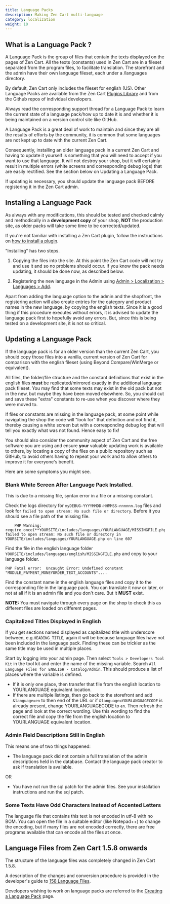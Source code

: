 ```yaml
---
title: Language Packs 
description: Making Zen Cart multi-language 
category: localization
weight: 10
---
```


## What is a Language Pack ? 

A Language Pack is the group of files that contain the texts displayed on the pages of Zen Cart.  All the texts (constants) used in Zen Cart are in a fileset separated from the program files, to facilitate translation. The storefront and the admin have their own language fileset, each under a /languages directory.

By default, Zen Cart only includes the fileset for english (US). Other Language Packs are available from the Zen Cart [Plugins Library](https://www.zen-cart.com/downloads.php?do=cat&id=6) and from the Github repos of individual developers. 

Always read the corresponding support thread for a Language Pack to learn the current state of a language pack/how up to date it is and whether it is being maintained on a version control site like GitHub.

A Language Pack is a great deal of work to maintain and since they are all the results of efforts by the community, it is common that some languages are not kept up to date with the current Zen Cart.

Consequently, installing an older language pack in a current Zen Cart and having to update it yourself is something that you will need to accept if you want to use that language. It will not destroy your shop, but it will certainly result in multiple errors (white screens and corresponding debug logs) that are easily rectified. See the section below on Updating a Language Pack.

If updating is necessary, you should update the language pack BEFORE registering it in the Zen Cart admin.

## Installing a Language Pack

As always with any modifications, this should be tested and checked calmly and methodically in a **development copy** of your shop, **NOT** the production site, as older packs will take some time to be corrected/updated. 

If you're not familiar with installing a Zen Cart plugin, follow the instructions on 
[how to install a plugin](/user/plugins/how_to_install_a_plugin/). 

"Installing" has two steps.
1. Copying the files into the site. At this point the Zen Cart code will not try and use it and so no problems should occur.
If you know the pack needs updating, it should be done now, as described below.

2. Registering the new language in the Admin using 
[Admin > Localization > Languages > Add](/user/admin_pages/localization/languages/). 

Apart from adding the language option to the admin and the shopfront, the registering action will also create entries for the category and product names in the new language, by copying the english texts.
Since it is a good thing if this procedure executes without errors, it is advised to update the language pack first to hopefully avoid any errors. But, since this is being tested on a development site, it is not so critical.

## Updating a Language Pack

If the language pack is for an older version than the current Zen Cart, you should copy those files into a vanilla, current version of Zen Cart for comparison with the english fileset (using Beyond Compare/WinMerge or equivalent).

All files, the folder/file structure and the constant definitions that exist in the english files **must** be replicated/mirrored exactly in the additional language pack fileset. You may find that some texts may exist in the old pack but not in the new, but maybe they have been moved elsewhere. So, you should cut and save these "extra" constants to re-use when you discover where they were moved to.

If files or constants are missing in the language pack, at some point while navigating the shop the code will "look for" that definition and not find it, thereby causing a white screen but with a corresponding debug log that will tell you exactly what was not found. Hence easy to fix!

You should also consider the community aspect of Zen Cart and the free software you are using and ensure **your** valuable updating work is available to others, by locating a copy of the files on a public repository such as GitHub, to avoid others having to repeat your work and to allow others to improve it for everyone's benefit.

Here are some symptoms you might see.

### Blank White Screen After Language Pack Installed.

This is due to a missing file, syntax error in a file or a missing constant.

Check the logs directory for `myDEBUG-YYYYMMDD-HHMMSS-nnnnnn.log` files and look for `failed to open stream: No such file or directory`. Before it you should see a file path of the missing file. 
    
```
    PHP Warning: require_once(**YOURSITE/includes/languages/YOURLANGUAGE/MISSINGFILE.php**): failed to open stream: No such file or directory in YOURSITE/includes/languages/YOURLANGUAGE.php on line 607
``` 
    
Find the file in the english language folder `YOURSITE/includes/languages/english/MISSINGFILE.php` and copy to your language folder.

```
PHP Fatal error:  Uncaught Error: Undefined constant "MODULE_PAYMENT_MONEYORDER_TEXT_ACCOUNTS".... 
``` 
    
Find the constant name in the english language files and copy it to the corresponding file in the language pack. You can translate it now or later, or not at all if it is an admin file and you don't care. But it **MUST** exist.

**NOTE:** You must navigate through every page on the shop to check this as different files are loaded on different pages.

### Capitalized Titles Displayed in English

If you get sections named displayed as capitalized title with underscore between, e.g.`HEADING_TITLE`, again it will be because language files have not been included in the language pack. Finding these can be trickier as the same title may be used in multiple places. 

Start by logging into your admin page. Then select `Tools > Developers Tool Kit` in the tool kit and enter the name of the missing variable.  Search `All Language Files for ENGLISH - Catalog/Admin`. This should produce a list of places where the variable is defined.
 
- If it is only one place, then transfer that file from the english location to YOURLANGUAGE equivalent location.
- If there are multiple listings, then go back to the storefront and add `&language=en` to then end of the URL or if `&language=YOURLANGUAGECODE` is already present, change YOURLANGUAGECODE to `en`.  Then refresh the page and look at the correct wording. Use this wording to find the correct file and copy the file from the english location to YOURLANGUAGE equivalent location.

### Admin Field Descriptions Still in English

This means one of two things happened: 

- The language pack did not contain a full translation of the admin descriptions held in the database.  Contact the language pack creator to ask if translation is available.

OR

- You have not run the sql patch for the admin files.  See your installation instructions and run the sql patch.

### Some Texts Have Odd Characters Instead of Accented Letters

The language file that contains this text is not encoded in utf-8 with no BOM. You can open the file in a suitable editor (like Notepad++) to change the encoding, but if many files are not encoded correctly, there are free programs available that can encode all the files at once.

## Language Files from Zen Cart 1.5.8 onwards

The structure of the language files was completely changed in Zen Cart 1.5.8.

A description of the changes and conversion procedure is provided in the developer's guide to [158 Language Files](/dev/code/158_language_files/).

Developers wishing to work on language packs are referred to the [Creating a Language Pack](/dev/languages/creating_a_language_pack/) page.

